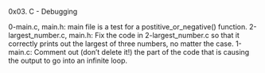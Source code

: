 0x03. C - Debugging

0-main.c, main.h: main file is a test for a postitive_or_negative() function.
2-largest_number.c, main.h: Fix the code in 2-largest_number.c so that it correctly prints out the largest of three numbers, no matter the case.
1-main.c: Comment out (don’t delete it!) the part of the code that is causing the output to go into an infinite loop.
